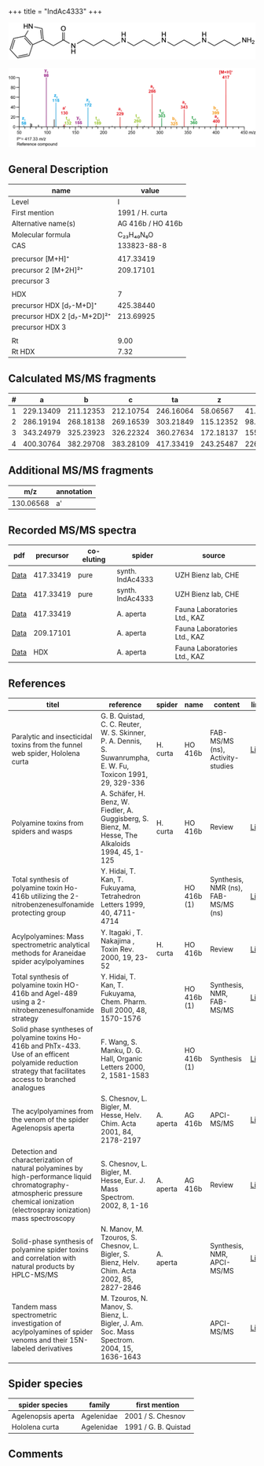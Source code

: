 +++
title = "IndAc4333"
+++

![](/img/IndAc4333.png)

![](/img_MSMS/417_IndAc4333.png)

## General Description

| name                        | value             |
|-----------------------------|-------------------|
| Level                       | I                 |
| First mention               | 1991 / H. curta   |
| Alternative name(s)         | AG 416b / HO 416b |
| Molecular formula           | C₂₃H₄₀N₆O         |
| CAS                         | 133823-88-8       |
|                             |                   |
| precursor   [M+H]⁺          | 417.33419         |
| precursor 2 [M+2H]²⁺        | 209.17101         |
| precursor 3                 |                   |
|                             |                   |
| HDX                         | 7                 |
| precursor HDX   [d₇-M+D]⁺   | 425.38440         |
| precursor HDX 2 [d₇-M+2D]²⁺ | 213.69925         |
| precursor HDX 3             |                   |
|                             |                   |
| Rt                          | 9.00              |
| Rt HDX                      | 7.32              |

## Calculated MS/MS fragments

| # | a         | b         | c         | ta        | z         | y         | tz        |
|---|-----------|-----------|-----------|-----------|-----------|-----------|-----------|
| 1 | 229.13409 | 211.12353 | 212.10754 | 246.16064 | 58.06567  | 41.03912  | 75.09222  |
| 2 | 286.19194 | 268.18138 | 269.16539 | 303.21849 | 115.12352 | 98.09697  | 132.15007 |
| 3 | 343.24979 | 325.23923 | 326.22324 | 360.27634 | 172.18137 | 155.15482 | 189.20792 |
| 4 | 400.30764 | 382.29708 | 383.28109 | 417.33419 | 243.25487 | 226.22832 | 260.28142 |

## Additional MS/MS fragments

| m/z       | annotation |
|-----------|------------|
| 130.06568 | a'         |

## Recorded MS/MS spectra

| pdf                                            | precursor | co-eluting | spider           | source                       |
|------------------------------------------------|-----------|------------|------------------|------------------------------|
| [Data](/pdf/417_IndAc4333_9-00.pdf)            | 417.33419 | pure       | synth. IndAc4333 | UZH Bienz lab, CHE           |
| [Data](/pdf/417_IndAc4333_9-00_2.pdf)          | 417.33419 | pure       | synth. IndAc4333 | UZH Bienz lab, CHE           |
| [Data](/pdf/A-aperta/417_IndAc4333_Aa.pdf)     | 417.33419 |            | A. aperta        | Fauna Laboratories Ltd., KAZ |
| [Data](/pdf/A-aperta/417_IndAc4333_Aa_2.pdf)   | 209.17101 |            | A. aperta        | Fauna Laboratories Ltd., KAZ |
| [Data](/pdf/A-aperta/417_IndAc4333_Aa_HDX.pdf) | HDX       |            | A. aperta        | Fauna Laboratories Ltd., KAZ |

## References

| titel  | reference | spider | name | content | link |
|--------|-----------|--------|------|---------|------|
| Paralytic and insecticidal toxins from the funnel web spider, Hololena curta                                                                                                        | G. B. Quistad, C. C. Reuter, W. S. Skinner, P. A. Dennis, S. Suwanrumpha, E. W. Fu, Toxicon 1991, 29, 329-336|H. curta|HO 416b|FAB-MS/MS (ns), Activity-studies|[Link](https://www.sciencedirect.com/science/article/pii/004101019190286Z) |
| Polyamine toxins from spiders and wasps                                                                                                                                             | A. Schäfer, H. Benz, W. Fiedler, A. Guggisberg, S. Bienz, M. Hesse, The Alkaloids 1994, 45, 1-125|H. curta|HO 416b|Review|[Link](https://www.sciencedirect.com/science/article/pii/S009995980860276X)                                      |
| Total synthesis of polyamine toxin Ho-416b utilizing the 2-nitrobenzenesulfonamide protecting group                                                                                 | Y. Hidai, T. Kan, T. Fukuyama, Tetrahedron Letters 1999, 40, 4711-4714|  |HO 416b (1)| Synthesis, NMR (ns), FAB-MS/MS (ns)|[Link](https://www.sciencedirect.com/science/article/pii/S0040403999008515)                                         |
| Acylpolyamines: Mass spectrometric analytical methods for Araneidae spider acylpolyamines                                                                                           | Y. Itagaki , T. Nakajima , Toxin Rev. 2000, 19, 23-52|H. curta|HO 416b|Review|[Link](https://www.tandfonline.com/doi/abs/10.1081/TXR-100100314)                                                                                            |
| Total synthesis of polyamine toxin HO-416b and Agel-489 using a 2-nitrobenzenesulfonamide strategy                                                                                  | Y. Hidai, T. Kan, T. Fukuyama, Chem. Pharm. Bull 2000, 48, 1570-1576| |HO 416b (1)|Synthesis, NMR, FAB-MS/MS|[Link](https://www.jstage.jst.go.jp/article/cpb1958/48/10/48_10_1570/_article)                                                  |
| Solid phase syntheses of polyamine toxins Ho-416b and PhTx-433. Use of an efficent polyamide reduction strategy that facilitates access to branched analogues                       | F. Wang, S. Manku, D. G. Hall, Organic Letters 2000, 2, 1581-1583| | HO 416b (1)|Synthesis|[Link](https://pubs.acs.org/doi/abs/10.1021/ol005817b)                                                                                             |
| The acylpolyamines from the venom of the spider Agelenopsis aperta                                                                                                                  | S. Chesnov, L. Bigler, M. Hesse, Helv. Chim. Acta 2001, 84, 2178-2197|A. aperta|AG 416b|APCI-MS/MS|[Link](https://onlinelibrary.wiley.com/doi/abs/10.1002/1522-2675%2820010815%2984%3A8%3C2178%3A%3AAID-HLCA2178%3E3.0.CO%3B2-N)           |
| Detection and characterization of natural polyamines by high-performance liquid chromatography-atmospheric pressure chemical ionization (electrospray ionization) mass spectroscopy | S. Chesnov, L. Bigler, M. Hesse, Eur. J. Mass Spectrom. 2002, 8, 1-16|A. aperta|AG 416b|Review|[Link](https://journals.sagepub.com/doi/abs/10.1255/ejms.467)                                                                               |
| Solid-phase synthesis of polyamine spider toxins and correlation with natural products by HPLC-MS/MS                                                                                | N. Manov, M. Tzouros, S. Chesnov, L. Bigler, S. Bienz, Helv. Chim. Acta 2002, 85, 2827-2846|A. aperta| |Synthesis, NMR, APCI-MS/MS|[Link](https://doi.org/10.1016/j.tet.2003.12.066)                                                         |
| Tandem mass spectrometric investigation of acylpolyamines of spider venoms and their 15N-labeled derivatives                                                                        | M. Tzouros, N. Manov, S. Bienz, L. Bigler, J. Am. Soc. Mass Spectrom. 2004, 15, 1636-1643|| |APCI-MS/MS|[Link](https://doi.org/10.1016/j.jasms.2004.07.020)                                                                                  |

## Spider species

| spider species     | family     | first mention        |
|--------------------|------------|----------------------|
| Agelenopsis aperta | Agelenidae | 2001 / S. Chesnov    |
| Hololena curta     | Agelenidae | 1991 / G. B. Quistad |

## Comments